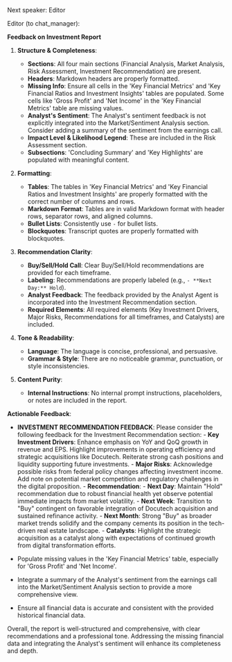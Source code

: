 Next speaker: Editor

Editor (to chat_manager):

**Feedback on Investment Report**

1. **Structure & Completeness**:
   - **Sections**: All four main sections (Financial Analysis, Market Analysis, Risk Assessment, Investment Recommendation) are present.
   - **Headers**: Markdown headers are properly formatted.
   - **Missing Info**: Ensure all cells in the 'Key Financial Metrics' and 'Key Financial Ratios and Investment Insights' tables are populated. Some cells like 'Gross Profit' and 'Net Income' in the 'Key Financial Metrics' table are missing values.
   - **Analyst's Sentiment**: The Analyst's sentiment feedback is not explicitly integrated into the Market/Sentiment Analysis section. Consider adding a summary of the sentiment from the earnings call.
   - **Impact Level & Likelihood Legend**: These are included in the Risk Assessment section.
   - **Subsections**: 'Concluding Summary' and 'Key Highlights' are populated with meaningful content.

2. **Formatting**:
   - **Tables**: The tables in 'Key Financial Metrics' and 'Key Financial Ratios and Investment Insights' are properly formatted with the correct number of columns and rows.
   - **Markdown Format**: Tables are in valid Markdown format with header rows, separator rows, and aligned columns.
   - **Bullet Lists**: Consistently use `-` for bullet lists.
   - **Blockquotes**: Transcript quotes are properly formatted with blockquotes.

3. **Recommendation Clarity**:
   - **Buy/Sell/Hold Call**: Clear Buy/Sell/Hold recommendations are provided for each timeframe.
   - **Labeling**: Recommendations are properly labeled (e.g., `- **Next Day:** Hold`).
   - **Analyst Feedback**: The feedback provided by the Analyst Agent is incorporated into the Investment Recommendation section.
   - **Required Elements**: All required elements (Key Investment Drivers, Major Risks, Recommendations for all timeframes, and Catalysts) are included.

4. **Tone & Readability**:
   - **Language**: The language is concise, professional, and persuasive.
   - **Grammar & Style**: There are no noticeable grammar, punctuation, or style inconsistencies.

5. **Content Purity**:
   - **Internal Instructions**: No internal prompt instructions, placeholders, or notes are included in the report.

**Actionable Feedback**:
- **INVESTMENT RECOMMENDATION FEEDBACK**:
   Please consider the following feedback for the Investment Recommendation section:
      - **Key Investment Drivers**: Enhance emphasis on YoY and QoQ growth in revenue and EPS. Highlight improvements in operating efficiency and strategic acquisitions like Docutech. Reiterate strong cash positions and liquidity supporting future investments.
      - **Major Risks**: Acknowledge possible risks from federal policy changes affecting investment income. Add note on potential market competition and regulatory challenges in the digital proposition.
      - **Recommendation**:
         - **Next Day**: Maintain "Hold" recommendation due to robust financial health yet observe potential immediate impacts from market volatility.
         - **Next Week**: Transition to "Buy" contingent on favorable integration of Docutech acquisition and sustained refinance activity.
         - **Next Month**: Strong "Buy" as broader market trends solidify and the company cements its position in the tech-driven real estate landscape.
      - **Catalysts**: Highlight the strategic acquisition as a catalyst along with expectations of continued growth from digital transformation efforts.

- Populate missing values in the 'Key Financial Metrics' table, especially for 'Gross Profit' and 'Net Income'.
- Integrate a summary of the Analyst's sentiment from the earnings call into the Market/Sentiment Analysis section to provide a more comprehensive view.
- Ensure all financial data is accurate and consistent with the provided historical financial data.

Overall, the report is well-structured and comprehensive, with clear recommendations and a professional tone. Addressing the missing financial data and integrating the Analyst's sentiment will enhance its completeness and depth.
